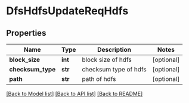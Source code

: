 # DfsHdfsUpdateReqHdfs

## Properties
Name | Type | Description | Notes
------------ | ------------- | ------------- | -------------
**block_size** | **int** | block size of hdfs | [optional] 
**checksum_type** | **str** | checksum type of hdfs | [optional] 
**path** | **str** | path of hdfs | [optional] 

[[Back to Model list]](../README.md#documentation-for-models) [[Back to API list]](../README.md#documentation-for-api-endpoints) [[Back to README]](../README.md)


